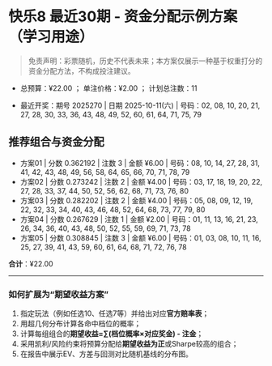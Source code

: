 # 快乐8 最近30期 - 资金分配示例方案（学习用途）

> 免责声明：彩票随机，历史不代表未来；本方案仅展示一种基于权重打分的资金分配方法，不构成投注建议。

- 总预算：¥22.00 ； 单注价格：¥2.00 ； 计划总注数：11

- 最近开奖：期号 2025270 | 日期 2025-10-11(六) | 号码：02, 08, 10, 20, 21, 27, 28, 30, 33, 36, 43, 48, 49, 52, 60, 61, 64, 71, 75, 79


## 推荐组合与资金分配

- 方案01 | 分数 0.362192 | 注数   3 | 金额 ¥6.00 | 号码：08, 10, 14, 27, 28, 31, 41, 42, 43, 48, 49, 56, 58, 64, 65, 66, 70, 71, 78, 79
- 方案02 | 分数 0.273242 | 注数   2 | 金额 ¥4.00 | 号码：03, 17, 18, 19, 20, 22, 27, 28, 33, 37, 44, 50, 52, 56, 62, 68, 71, 73, 76, 80
- 方案03 | 分数 0.282202 | 注数   2 | 金额 ¥4.00 | 号码：05, 08, 09, 12, 19, 22, 32, 33, 34, 40, 43, 46, 48, 52, 64, 68, 73, 77, 79, 80
- 方案04 | 分数 0.267629 | 注数   1 | 金额 ¥2.00 | 号码：01, 11, 13, 16, 21, 23, 26, 34, 36, 40, 43, 48, 50, 52, 55, 59, 69, 71, 73, 78
- 方案05 | 分数 0.308845 | 注数   3 | 金额 ¥6.00 | 号码：01, 03, 08, 10, 11, 16, 25, 27, 39, 41, 43, 59, 60, 61, 64, 68, 71, 72, 76, 78

**合计**：¥22.00


---
### 如何扩展为“期望收益方案”

1) 指定玩法（例如任选10、任选7等）并给出对应**官方赔率表**；
2) 用超几何分布计算各命中档位的概率；
3) 计算每组组合的**期望收益=∑(档位概率×对应奖金) - 注金**；
4) 采用凯利/风险约束将预算分配给**期望收益为正**或Sharpe较高的组合；
5) 在报告中展示EV、方差与回测对比随机基线的分布图。